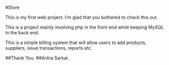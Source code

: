 #Store

This is my first web project. I'm glad that you bothered to check this out.

This is a project mainly involving php in the front end while keeping MySQL in the back end.

This is a simple billing system that will allow users to add products, suppliers, issue transactions, reports etc.

##Thank You.
##Aritra Sarkar.